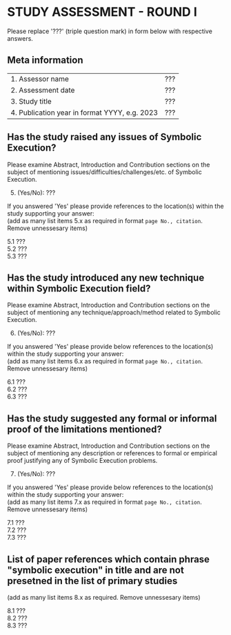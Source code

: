 # STUDY ASSESSMENT - ROUND I

Please replace '???' (triple question mark) in form below with respective answers. 

## Meta information

|                                               |     |
| ---                                           | --- |
| 1. Assessor name                              | ??? |
| 2. Assessment date                            | ??? | 
| 3. Study title                                | ??? |
| 4. Publication year in format YYYY, e.g. 2023 | ??? |
  
## Has the study raised any issues of Symbolic Execution?

Please examine Abstract, Introduction and Contribution sections on the subject of mentioning issues/difficulties/challenges/etc. of 
Symbolic Execution.
  
5. (Yes/No): ???

If you answered 'Yes' please provide references to the location(s) within the study supporting your answer:  
(add as many list items 5.x as required in format `page No., citation`. Remove unnessesary items)

5.1 ???  
5.2 ???  
5.3 ???

## Has the study introduced any new technique within Symbolic Execution field?

Please examine Abstract, Introduction and Contribution sections on the subject of mentioning any technique/approach/method related to Symbolic Execution.
  
6. (Yes/No): ???

If you answered 'Yes' please provide below references to the location(s) within the study supporting your answer:  
(add as many list items 6.x as required in format `page No., citation`. Remove unnessesary items)

6.1 ???  
6.2 ???  
6.3 ???

## Has the study suggested any formal or informal proof of the limitations mentioned?

Please examine Abstract, Introduction and Contribution sections on the subject of mentioning any description or references to
formal or empirical proof justifying any of Symbolic Execution problems.
  
7. (Yes/No): ???

If you answered 'Yes' please provide below references to the location(s) within the study supporting your answer:  
(add as many list items 7.x as required in format `page No., citation`. Remove unnessesary items)

7.1 ???  
7.2 ???  
7.3 ???

## List of paper references which contain phrase "symbolic execution" in title and are not presetned in the list of primary studies
(add as many list items 8.x as required. Remove unnessesary items)

8.1 ???  
8.2 ???  
8.3 ???  
